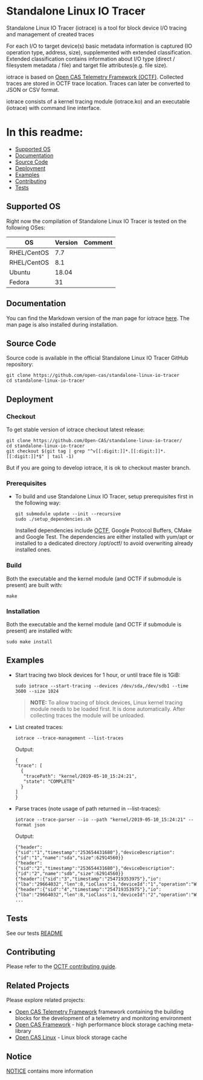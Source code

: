# Standalone Linux IO Tracer

Standalone Linux IO Tracer (iotrace) is a tool for block device I/O tracing
and management of created traces

For each I/O to target device(s) basic metadata information is captured
(IO operation type, address, size), supplemented with extended
classification. Extended classification contains information about I/O type
(direct / filesystem metadata / file) and target file attributes(e.g. file
size).

iotrace is based on [Open CAS Telemetry Framework (OCTF)](https://github.com/Open-CAS/open-cas-telemetry-framework). Collected traces are stored in OCTF trace
location. Traces can later be converted to JSON or CSV format.

iotrace consists of a kernel tracing module (iotrace.ko) and an executable
(iotrace) with command line interface.

# In this readme:

* [Supported OS](#os_support)
* [Documentation](#documentation)
* [Source Code](#source)
* [Deployment](#deployment)
* [Examples](#examples)
* [Contributing](#contributing)
* [Tests](#tests)

<a id="os_support"></a>

## Supported OS

Right now the compilation of Standalone Linux IO Tracer is tested on the
following OSes:

|OS                            | Version           | Comment
|------------------------------|-------------------|-------------------
|RHEL/CentOS                   | 7.7               |
|RHEL/CentOS                   | 8.1               |
|Ubuntu                        | 18.04             |
|Fedora                        | 31                |

<a id="documentation"></a>

## Documentation

You can find the Markdown version of the man page for iotrace [here](https://github.com/Open-CAS/standalone-linux-io-tracer/blob/master/doc/man/MAN.md).
The man page is also installed during installation.

<a id="source"></a>

## Source Code

Source code is available in the official Standalone Linux IO Tracer GitHub repository:

~~~{.sh}
git clone https://github.com/open-cas/standalone-linux-io-tracer
cd standalone-linux-io-tracer
~~~

<a id="deployment"></a>

## Deployment

### Checkout
To get stable version of iotrace checkout latest release:

~~~{.sh}
git clone https://github.com/Open-CAS/standalone-linux-io-tracer/
cd standalone-linux-io-tracer
git checkout $(git tag | grep "^v[[:digit:]]*.[[:digit:]]*.[[:digit:]]*$" | tail -1)
~~~

But if you are going to develop iotrace, it is ok to checkout master branch.

### Prerequisites

* To build and use Standalone Linux IO Tracer, setup prerequisites first in the following way:

  ~~~{.sh}
  git submodule update --init --recursive
  sudo ./setup_dependencies.sh
  ~~~

  Installed dependencies include [OCTF](https://github.com/Open-CAS/open-cas-telemetry-framework),
  Google Protocol Buffers, CMake and Google Test. The dependencies are either installed with yum/apt
  or installed to a dedicated directory /opt/octf/ to avoid overwriting already installed ones.

### Build

Both the executable and the kernel module (and OCTF if submodule is present) are built with:
~~~{.sh}
make
~~~

### Installation

Both the executable and the kernel module (and OCTF if submodule is present) are installed with:
~~~{.sh}
sudo make install
~~~

<a id="examples"></a>

## Examples

* Start tracing two block devices for 1 hour, or until trace file is 1GiB:
  ~~~{.sh}
  sudo iotrace --start-tracing --devices /dev/sda,/dev/sdb1 --time 3600 --size 1024
  ~~~

  > **NOTE:**  To allow tracing of block devices, Linux kernel tracing
  module needs to be loaded first. It is done automatically. After
  collecting traces the module will be unloaded.

* List created traces:

  ~~~{.sh}
  iotrace --trace-management --list-traces
  ~~~

  Output:

  ~~~{.sh}
  {
  "trace": [
    {
     "tracePath": "kernel/2019-05-10_15:24:21",
     "state": "COMPLETE"
    }
  ]
  }
  ~~~

* Parse traces (note usage of path returned in --list-traces):

  ~~~{.sh}
  iotrace --trace-parser --io --path "kernel/2019-05-10_15:24:21" --format json
  ~~~

  Output:

  ~~~{.sh}
  {"header":{"sid":"1","timestamp":"253654431680"},"deviceDescription":{"id":"1","name":"sda","size":62914560}}
  {"header":{"sid":"2","timestamp":"253654431680"},"deviceDescription":{"id":"2","name":"sdb","size":62914560}}
  {"header":{"sid":"3","timestamp":"254719353975"},"io":{"lba":"29664032","len":8,"ioClass":1,"deviceId":"1","operation":"Write","flush":false,"fua":false}}
  {"header":{"sid":"4","timestamp":"254719353975"},"io":{"lba":"29664032","len":8,"ioClass":1,"deviceId":"2","operation":"Write","flush":false,"fua":false}}
  ...
  ~~~

<a id="tests"></a>

## Tests

See our tests [README](tests/README.md)

<a id="contributing"></a>

## Contributing

Please refer to the [OCTF contributing guide](https://github.com/Open-CAS/open-cas-telemetry-framework/blob/master/CONTRIBUTING.md).

<a id="related_projects"></a>

## Related Projects
Please explore related projects:
* [Open CAS Telemetry Framework](https://github.com/Open-CAS/open-cas-telemetry-framework) framework containing the building blocks for the development of a telemetry and monitoring environment
* [Open CAS Framework](https://github.com/Open-CAS/ocf) - high performance block
storage caching meta-library
* [Open CAS Linux](https://github.com/Open-CAS/open-cas-linux) - Linux block storage cache

<a id="notice"></a>

## Notice
[NOTICE](https://github.com/Open-CAS/standalone-linux-io-tracer/blob/master/NOTICE) contains more information
